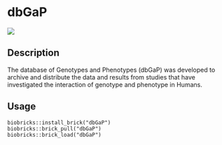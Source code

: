 # dbGaP

<a href="https://github.com/biobricks-ai/dbGaP/actions"><img src="https://github.com/biobricks-ai/dbGaP/actions/workflows/bricktools-check.yaml/badge.svg?branch=master"/></a>

## Description

The database of Genotypes and Phenotypes (dbGaP) was developed to archive and distribute the data and results from studies that have investigated the interaction of genotype and phenotype in Humans.

## Usage
```{R}
biobricks::install_brick("dbGaP")
biobricks::brick_pull("dbGaP")
biobricks::brick_load("dbGaP")
```
